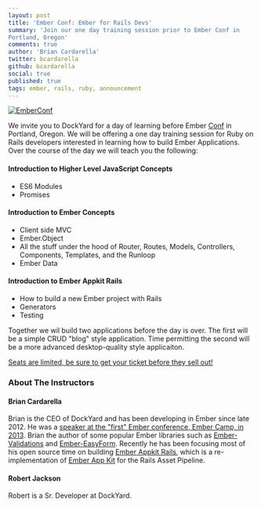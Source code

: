 ```yaml
---
layout: post
title: 'Ember Conf: Ember for Rails Devs'
summary: 'Join our one day training session prior to Ember Conf in
Portland, Oregon'
comments: true
author: 'Brian Cardarella'
twitter: bcardarella
github: bcardarella
social: true
published: true
tags: ember, rails, ruby, announcement
---
```


[![EmberConf](http://emberconf.com/images/header.png)](http://emberconf.com/)

We invite you to DockYard for a day of learning before Ember
[
Conf](http://emberconf.com) in Portland, Oregon. We will be offering a one day training session for Ruby on Rails developers interested in
learning how to build Ember Applications. Over the course of the day we
will teach you the following:

#### Introduction to Higher Level JavaScript Concepts

* ES6 Modules
* Promises

#### Introduction to Ember Concepts

* Client side MVC
* Ember.Object
* All the stuff under the hood of Router, Routes, Models, Controllers,
  Components, Templates, and the Runloop
* Ember Data

#### Introduction to Ember Appkit Rails

* How to build a new Ember project with Rails
* Generators
* Testing

Together we wil build two applications before the day is over. The first
will be a simple CRUD "blog" style application. Time permitting the second will be 
a more advanced desktop-quality style applicaiton.

[Seats are limited, be sure to get your ticket before they sell
out!](http://emberconf.com/)

### About The Instructors

#### Brian Cardarella

Brian is the CEO of DockYard and has been developing in Ember since late
2012. He was a [speaker at the "first" Ember conference, Ember Camp, in
      2013](https://www.youtube.com/watch?v=wmQovdFoMm0).
      Brian the author of some popular Ember libraries such as
[Ember-Validations](https://github.com/dockyard/ember-validations) and [Ember-EasyForm](https://github.com/dockyard/ember-easyForm). Recently he has been focusing most
of his open source time on building [Ember Appkit
Rails](https://github.com/dockyard/ember-appkit-rails), which is a
re-implementation of [Ember App
Kit](https://github.com/stefanpenner/ember-app-kit) for the Rails Asset Pipeline.

#### Robert Jackson

Robert is a Sr. Developer at DockYard.

